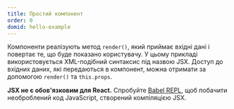 ```yaml
---
title: Простий компонент
order: 0
domid: hello-example
---
```


Компоненти реалізують метод `render()`, який приймає вхідні дані і повертає те, що буде показано користувачу. У цьому прикладі використовується XML-подібний синтаксис під назвою JSX. Доступ до вхідних даних, які передаються в компонент, можна отримати за допомогою `render()` та `this.props`.

**JSX не є обов'язковим для React.** Спробуйте [Babel REPL](babel://es5-syntax-example), щоб побачити необроблений код JavaScript, створений компіляцією JSX.
